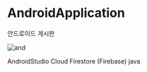 # AndroidApplication
안드로이드 게시판

![and](https://user-images.githubusercontent.com/43703023/91189860-e9c88a80-e72d-11ea-93ea-2f06cc137331.gif)

AndroidStudio
Cloud Firestore (Firebase)
java
